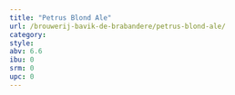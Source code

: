 ```yaml
---
title: "Petrus Blond Ale"
url: /brouwerij-bavik-de-brabandere/petrus-blond-ale/
category: 
style: 
abv: 6.6
ibu: 0
srm: 0
upc: 0
---
```



